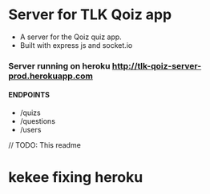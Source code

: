 # Server for TLK Qoiz app

- A server for the Qoiz quiz app. 
- Built with express js and socket.io

### Server running on heroku http://tlk-qoiz-server-prod.herokuapp.com
#### ENDPOINTS
- /quizs
- /questions
- /users


// TODO: This readme
# kekee fixing heroku

